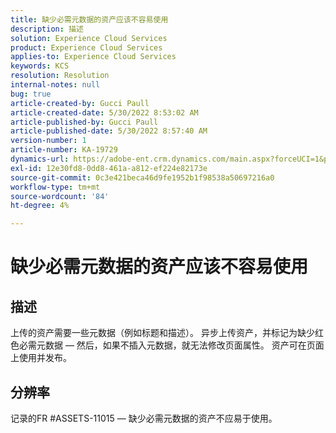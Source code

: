 ```yaml
---
title: 缺少必需元数据的资产应该不容易使用
description: 描述
solution: Experience Cloud Services
product: Experience Cloud Services
applies-to: Experience Cloud Services
keywords: KCS
resolution: Resolution
internal-notes: null
bug: true
article-created-by: Gucci Paull
article-created-date: 5/30/2022 8:53:02 AM
article-published-by: Gucci Paull
article-published-date: 5/30/2022 8:57:40 AM
version-number: 1
article-number: KA-19729
dynamics-url: https://adobe-ent.crm.dynamics.com/main.aspx?forceUCI=1&pagetype=entityrecord&etn=knowledgearticle&id=06fcb7e4-f5df-ec11-bb3d-000d3a33d402
exl-id: 12e30fd8-0dd8-461a-a812-ef224e82173e
source-git-commit: 0c3e421beca46d9fe1952b1f98538a50697216a0
workflow-type: tm+mt
source-wordcount: '84'
ht-degree: 4%

---
```


# 缺少必需元数据的资产应该不容易使用

## 描述


上传的资产需要一些元数据（例如标题和描述）。 异步上传资产，并标记为缺少红色必需元数据 — 然后，如果不插入元数据，就无法修改页面属性。 资产可在页面上使用并发布。


## 分辨率


记录的FR #ASSETS-11015 — 缺少必需元数据的资产不应易于使用。
